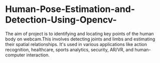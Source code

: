 # Human-Pose-Estimation-and-Detection-Using-Opencv-
The aim of project is to identifying and locating key points of the human body on webcam.This involves detecting joints and limbs and estimating their spatial relationships. It's used in various applications like action recognition, healthcare, sports analytics, security, AR/VR, and human-computer interaction. 
